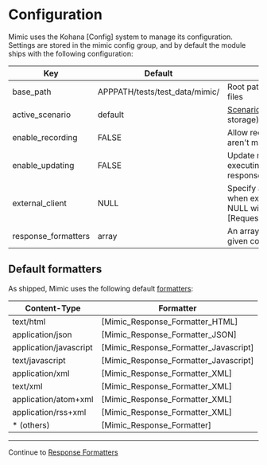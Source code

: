 # Configuration

Mimic uses the Kohana [Config] system to manage its configuration. Settings are
stored in the mimic config group, and by default the module ships with the
following configuration:

Key             |Default                          |Function
----------------|---------------------------------|--------
base_path       | APPPATH/tests/test_data/mimic/  | Root path for storage of Mimic files
active_scenario | default                         | [Scenario](/#scenarios) in use (sub-path for file storage)
enable_recording| FALSE                           | Allow recording of requests that aren't matched?
enable_updating | FALSE                           | Update matched requests by executing and storing new response?
external_client | NULL                            | Specify an external client to use when executing requests - if NULL will use whatever is set for [Request_Client_External]::$client
response_formatters | array                       | An array of [formatters](formatters) to use for given content-types

## Default formatters

As shipped, Mimic uses the following default [formatters](formatters):

Content-Type             | Formatter
-------------------------|------------
text/html                |[Mimic_Response_Formatter_HTML]
application/json         |[Mimic_Response_Formatter_JSON]
application/javascript   |[Mimic_Response_Formatter_Javascript]
text/javascript          |[Mimic_Response_Formatter_Javascript]
application/xml          |[Mimic_Response_Formatter_XML]
text/xml                 |[Mimic_Response_Formatter_XML]
application/atom+xml     |[Mimic_Response_Formatter_XML]
application/rss+xml      |[Mimic_Response_Formatter_XML]
* (others)               |[Mimic_Response_Formatter]

---
Continue to [Response Formatters](formatters)